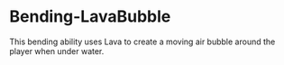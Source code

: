 # Bending-LavaBubble
This bending ability uses Lava to create a moving air bubble around the player when under water.

